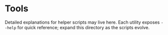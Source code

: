 # Tools

Detailed explanations for helper scripts may live here.
Each utility exposes `--help` for quick reference; expand this directory as the
scripts evolve.

